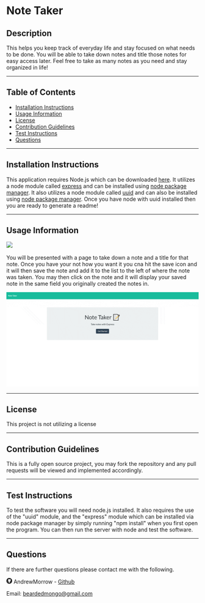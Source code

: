 # Note Taker

## Description

This helps you keep track of everyday life and stay focused on what needs to be done. You will be able to take down notes and title those notes for easy access later. Feel free to take as many notes as you need and stay organized in life!

---

## Table of Contents

-   [Installation Instructions](#installation-instructions)
-   [Usage Information](#usage-information)
-   [License](#license)
-   [Contribution Guidelines](#contribution-guidelines)
-   [Test Instructions](#test-instructions)
-   [Questions](#questions)

---

## Installation Instructions

This application requires Node.js which can be downloaded <a href="https://nodejs.org/en/" target="_blank">here</a>. It utilizes a node module called <a href="https://expressjs.com/" target="_blank">express</a> and can be installed using <a href="https://www.npmjs.com/" target="_blank">node package manager</a>. It also utilizes a node module called <a href="https://www.npmjs.com/package/uuid" target="_blank">uuid</a> and can also be installed using <a href="https://www.npmjs.com/" target="_blank">node package manager</a>. Once you have node with uuid installed then you are ready to generate a readme!

---

## Usage Information

<img src = "https://img.shields.io/badge/license-None-blue">

You will be presented with a page to take down a note and a title for that note. Once you have your not how you want it you cna hit the save icon and it will then save the note and add it to the list to the left of where the note was taken. You may then click on the note and it will display your saved note in the same field you originally created the notes in.

<img src= "public/images/noteTaker.gif" >

---

## License

This project is not utilizing a license

---

## Contribution Guidelines

This is a fully open source project, you may fork the repository and any pull requests will be viewed and implemented accordingly.

---

## Test Instructions

To test the software you will need node.js installed. It also requires the use of the "uuid" module, and the "express" module which can be installed via node package manager by simply running "npm install" when you first open the program. You can then run the server with node and test the software.

---

## Questions

If there are further questions please contact me with the following.

<img src = "public/images/githubLogoCrop.png" alt= 'Github Logo' width="15px" height="15px"> AndrewMorrow - <a href="https://github.com/AndrewMorrow" target= "_blank">Github</a>

Email: beardedmongo@gmail.com
